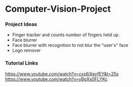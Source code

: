 # Computer-Vision-Project
 
### Project Ideas
- Finger tracker and counts number of fingers held up.
- Face blurrer
- Face blurrer with recognition to not blur the "user's" face
- Logo remover

### Tutorial Links
https://www.youtube.com/watch?v=cxs6iXeyfEY&t=25s
https://www.youtube.com/watch?v=yBgXx0FLYKc
